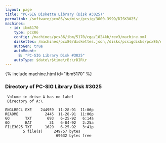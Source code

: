 ```yaml
---
layout: page
title: "PC-SIG Diskette Library (Disk #3025)"
permalink: /software/pcx86/sw/misc/pcsig/3000-3999/DISK3025/
machines:
  - id: ibm5170
    type: pcx86
    config: /machines/pcx86/ibm/5170/cga/1024kb/rev3/machine.xml
    diskettes: /machines/pcx86/diskettes.json,/disks/pcsigdisks/pcx86/diskettes.json
    autoGen: true
    autoMount:
      B: "PC-SIG Library Disk #3025"
    autoType: $date\r$time\rB:\rDIR\r
---
```


{% include machine.html id="ibm5170" %}

### Directory of PC-SIG Library Disk #3025

     Volume in drive A has no label
     Directory of A:\

    ENGLRECL EXE    244959  11-28-91  11:06p
    README            2445  11-28-91  11:06p
    GO       TXT       693   6-25-92   6:14a
    GO       BAT        31   6-04-92   2:25a
    FILE3025 TXT      1629   6-25-92   3:41p
            5 file(s)     249757 bytes
                           69632 bytes free
